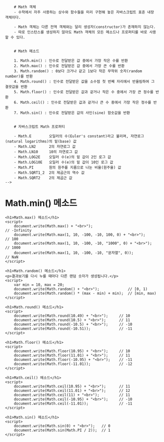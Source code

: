 
		# Math 객체
		- 수학에서 자주 사용하는 상수와 함수들을 미리 구현해 놓은 자바스크립트 표준 내장 객체이다.

		- Math 객체는 다른 전역 객체와는 달리 생성자(constructor)가 존재하지 않는다.
		- 따로 인스턴스를 생성하지 않아도 Math 객체의 모든 메소드나 프로퍼티를 바로 사용할 수 있다.


		# Math 메소드

		1. Math.min() : 인수로 전달받은 값 중에서 가장 작은 수를 반환
		2. Math.max() : 인수로 전달받은 값 중에서 가장 큰 수를 반환
		3. Math.random() : 0보다 크거나 같고 1보다 작은 무작위 숫자(random number)를 반환
		4. Math.round() : 인수로 전달받은 값을 소수점 첫 번째 자리에서 반올림하여 그 결괏값을 반환
		5. Math.floor() : 인수로 전달받은 값과 같거나 작은 수 중에서 가장 큰 정수를 반환
		6. Math.ceil() : 인수로 전달받은 값과 같거나 큰 수 중에서 가장 작은 정수를 반환
		7. Math.sin() : 인수로 전달받은 값의 사인(sine) 함숫값을 반환


		# 자바스크립트 Math 프로퍼티

		- Math.E		오일러의 수(Euler's constant)라고 불리며, 자연로그(natural logarithms)의 밑(base) 값	
		- Math.LN2		2의 자연로그 값
		- Math.LN10		10의 자연로그 값	
		- Math.LOG2E	오일러 수(e)의 밑 값이 2인 로그 값	
		- Math.LOG10E	오일러 수(e)의 밑 값이 10인 로그 값
		- Math.PI		원의 원주를 지름으로 나눈 비율(원주율) 값	
		- Math.SQRT1_2	2의 제곱근의 역수 값	
		- Math.SQRT2	2의 제곱근 값
	-->
<head>
	<meta charset="UTF-8">
	<title>JavaScript  Math Method</title>
</head>
<body>
	<h1>Math.min() 메소드</h1>
	<script>
		document.write(Math.min() + "<br>");								// Infinity
		document.write(Math.min(1, 10, -100, -10, 1000, 0) + "<br>");		// -100
		document.write(Math.min(1, 10, -100, -10, "-1000", 0) + "<br>");	// -1000
		document.write(Math.min(1, 10, -100, -10, "문자열", 0));			// NaN
	</script>

	<h1>Math.max() 메소드</h1>
	<script>
		document.write(Math.max() + "<br>");								// -Infinity
		document.write(Math.max(1, 10, -100, -10, 100, 0) + "<br>");		// 100
		document.write(Math.max(1, 10, -100, -10, "1000", 0) + "<br>");		// 1000
		document.write(Math.max(1, 10, -100, -10, "문자열", 0));			// NaN
	</script>

	<h1>Math.random() 메소드</h1>
	<p>결과보기를 다시 누를 때마다 다른 랜덤 숫자가 생성됩니다.</p>
	<script>
		var min = 10, max = 20;
		document.write(Math.random() + "<br>");				// [0, 1)
		document.write(Math.random() * (max - min) + min);	// [min, max)
	</script>

	<h1>Math.round() 메소드</h1>
	<script>
		document.write(Math.round(10.49) + "<br>");		// 10
		document.write(Math.round(10.5) + "<br>");		// 11
		document.write(Math.round(-10.5) + "<br>");		// -10
		document.write(Math.round(-10.51));				// -11
	</script>

	<h1>Math.floor() 메소드</h1>
	<script>
		document.write(Math.floor(10.95) + "<br>");		// 10
		document.write(Math.floor(11.01) + "<br>");		// 11
		document.write(Math.floor(-10.95) + "<br>");	// -11
		document.write(Math.floor(-11.01));				// -12
	</script>

	<h1>Math.ceil() 메소드</h1>
	<script>
		document.write(Math.ceil(10.95) + "<br>");		// 11
		document.write(Math.ceil(11.01) + "<br>");		// 12
		document.write(Math.ceil(11) + "<br>");			// 11
		document.write(Math.ceil(-10.95) + "<br>");		// -10
		document.write(Math.ceil(-11.01));				// -11
	</script>

	<h1>Math.sin() 메소드</h1>
	<script>
		document.write(Math.sin(0) + "<br>");	// 0
		document.write(Math.sin(Math.PI / 2));	// 1
	</script>
</body>
</html>